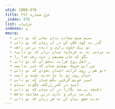 ```yaml
---
utid: 1000-476
title: غزل شماره ۴۷۶
_index: 476
list: غزلیات
indexes: ی
mesra:
  - نسیم صبح سعادت بدان نشان که تو دانی
  - گذر به کوی فلان کن در آن زمان که تو دانی
  - تو پیک خلوت رازی و دیده بر سر راهت
  - «به مردمی نه به فرمان» چنان بران که تو دانی
  - بگو که جان ضعیفم ز دست رفت خدا را
  - ز لعل روح فزایت ببخش آن که تو دانی
  - من این حروف نوشتم چنان که غیر ندانست
  - تو هم ز روی کرامت «چنان بخوان که تو دانی»
  - خیال روی تو با ما حدیث تشنه و آبست
  - اسیر خویش گرفتی بکُش چنان که تو دانی
  - امید در کَمَرِ زَرکَشَت چگونه نَبَندَم
  - دقیقه یی ست نگارا در آن میان که تو دانی
  - یکی ست ترکی و تازی درین معامله حافظ
  - حدیث عشق بیان کن به هر زبان که تو دانی
---
```

